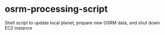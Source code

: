 osrm-processing-script
======================

Shell script to update local planet, prepare new OSRM data, and shut down EC2 instance